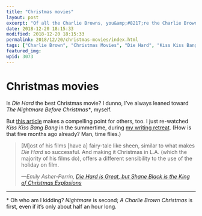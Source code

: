 ```yaml
---
title: "Christmas movies"
layout: post
excerpt: "Of all the Charlie Browns, you&amp;#8217;re the Charlie Browniest."
date: 2018-12-20 18:15:33
modified: 2018-12-20 18:15:33
permalink: 2018/12/20/christmas-movies/index.html
tags: ["Charlie Brown", "Christmas Movies", "Die Hard", "Kiss Kiss Bang Bang", "Shane Black", "Amusing", "Movies", "Ne-e-e-e-e-erd!"]
featured_img: 
wpid: 3073
---
```


# Christmas movies

Is *Die Hard* the best Christmas movie? I dunno, I’ve always leaned toward *The Nightmare Before Christmas\**, myself.

But [this article](https://www.tor.com/2018/12/20/die-hard-is-great-but-shane-black-is-the-king-of-christmas-explosions/) makes a compelling point for others, too. I just re-watched *Kiss Kiss Bang Bang* in the summertime, during [my writing retreat](https://patrickjohanneson.com/2018/07/30/wrap-up/). (How is that five months ago already? Man, time flies.)

> \[M\]ost of his films \[have a\] fairy-tale like sheen, similar to what makes *Die Hard* so successful. And making it Christmas in L.A. (which the majority of his films do), offers a different sensibility to the use of the holiday on film.
> 
> <cite>—Emily Asher-Perrin, *[Die Hard](https://www.tor.com/2018/12/20/die-hard-is-great-but-shane-black-is-the-king-of-christmas-explosions/)*[ is Great, but Shane Black is the King of Christmas Explosions](https://www.tor.com/2018/12/20/die-hard-is-great-but-shane-black-is-the-king-of-christmas-explosions/)</cite>

- - - - - -

\* Oh who am I kidding? *Nightmare* is second; *A Charlie Brown Christmas* is first, even if it’s only about half an hour long.